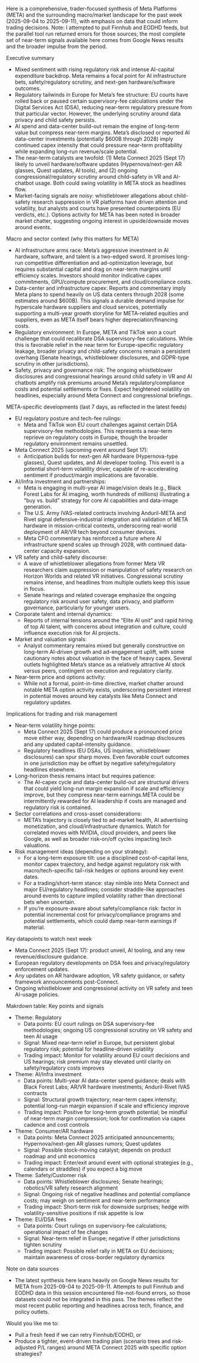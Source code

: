 Here is a comprehensive, trader-focused synthesis of Meta Platforms (META) and the surrounding macro/market landscape for the past week (2025-09-04 to 2025-09-11), with emphasis on data that could inform trading decisions. Note: I attempted to pull Finnhub and EODHD feeds, but the parallel tool run returned errors for those sources; the most complete set of near-term signals available here comes from Google News results and the broader impulse from the period.

Executive summary
- Mixed sentiment with rising regulatory risk and intense AI-capital expenditure backdrop. Meta remains a focal point for AI infrastructure bets, safety/regulatory scrutiny, and next-gen hardware/software outcomes.
- Regulatory tailwinds in Europe for Meta’s fee structure: EU courts have rolled back or paused certain supervisory-fee calculations under the Digital Services Act (DSA), reducing near-term regulatory pressure from that particular vector. However, the underlying scrutiny around data privacy and child safety persists.
- AI spend and data-center build-out remain the engine of long-term value but compress near-term margins. Meta’s disclosed or reported AI data-center investments (potentially $600B through 2028) imply continued capex intensity that could pressure near-term profitability while expanding long-run revenue/scale potential.
- The near-term catalysts are twofold: (1) Meta Connect 2025 (Sept 17) likely to unveil hardware/software updates (Hypernova/next-gen AR glasses, Quest updates, AI tools), and (2) ongoing congressional/regulatory scrutiny around child-safety in VR and AI-chatbot usage. Both could swing volatility in META stock as headlines flow.
- Market-facing signals are noisy: whistleblower allegations about child-safety research suppression in VR platforms have driven attention and volatility, but analysts and courts have presented counterpoints (EU verdicts, etc.). Options activity for META has been noted in broader market chatter, suggesting ongoing interest in upside/downside moves around events.

Macro and sector context (why this matters for META)
- AI infrastructure arms race: Meta’s aggressive investment in AI hardware, software, and talent is a two-edged sword. It promises long-run competitive differentiation and ad-optimization leverage, but requires substantial capital and drag on near-term margins until efficiency scales. Investors should monitor indicative capex commitments, GPU/compute procurement, and cloud/compliance costs.
- Data-center and infrastructure capex: Reports and commentary imply Meta plans to spend heavily on US data centers through 2028 (some estimates around $600B). This signals a durable demand impulse for hyperscale hardware suppliers and cloud services, potentially supporting a multi-year growth storyline for META-related equities and suppliers, even as META itself bears higher depreciation/financing costs.
- Regulatory environment: In Europe, META and TikTok won a court challenge that could recalibrate DSA supervisory-fee calculations. While this is favorable relief in the near term for Europe-specific regulatory leakage, broader privacy and child-safety concerns remain a persistent overhang (Senate hearings, whistleblower disclosures, and GDPR-type scrutiny in other jurisdictions).
- Safety, privacy and governance risk: The ongoing whistleblower disclosures and congressional hearings around child safety in VR and AI chatbots amplify risk premiums around Meta’s regulatory/compliance costs and potential settlements or fixes. Expect heightened volatility on headlines, especially around Meta Connect and congressional briefings.

META-specific developments (last 7 days, as reflected in the latest feeds)
- EU regulatory posture and tech-fee rulings:
  - Meta and TikTok won EU court challenges against certain DSA supervisory-fee methodologies. This represents a near-term reprieve on regulatory costs in Europe, though the broader regulatory environment remains unsettled.
- Meta Connect 2025 (upcoming event around Sept 17):
  - Anticipation builds for next-gen AR hardware (Hypernova-type glasses), Quest updates, and AI developer tooling. This event is a potential short-term volatility driver, capable of re-accelerating sentiment if product/margin implications are favorable.
- AI/Infra investment and partnerships:
  - Meta is engaging in multi-year AI image/vision deals (e.g., Black Forest Labs for AI imaging, worth hundreds of millions) illustrating a “buy vs. build” strategy for core AI capabilities and data-image generation.
  - The U.S. Army IVAS-related contracts involving Anduril-META and Rivet signal defensive-industrial integration and validation of META hardware in mission-critical contexts, underscoring real-world deployment of AR/VR tech beyond consumer devices.
  - Meta CFO commentary has reinforced a future where AI infrastructure spend scales up through 2028, with continued data-center capacity expansion.
- VR safety and child-safety discourse:
  - A wave of whistleblower allegations from former Meta VR researchers claim suppression or manipulation of safety research on Horizon Worlds and related VR initiatives. Congressional scrutiny remains intense, and headlines from multiple outlets keep this issue in focus.
  - Senate hearings and related coverage emphasize the ongoing regulatory risk around user safety, data privacy, and platform governance, particularly for younger users.
- Corporate talent and internal dynamics:
  - Reports of internal tensions around the “Elite AI unit” and rapid hiring of top AI talent, with concerns about integration and culture, could influence execution risk for AI projects.
- Market and valuation signals:
  - Analyst commentary remains mixed but generally constructive on long-term AI-driven growth and ad-engagement uplift, with some cautionary notes about valuation in the face of heavy capex. Several outlets highlighted Meta’s stance as a relatively attractive AI stock versus peers, contingent on execution and regulatory clarity.
- Near-term price and options activity:
  - While not a formal, point-in-time directive, market chatter around notable META option activity exists, underscoring persistent interest in potential moves around key catalysts like Meta Connect and regulatory updates.

Implications for trading and risk management
- Near-term volatility hinge points:
  - Meta Connect 2025 (Sept 17) could produce a pronounced price move either way, depending on hardware/AI roadmap disclosures and any updated capital-intensity guidance.
  - Regulatory headlines (EU DSAs, US inquiries, whistleblower disclosures) can spur sharp moves. Even favorable court outcomes in one jurisdiction may be offset by negative safety/regulatory headlines elsewhere.
- Long-horizon thesis remains intact but requires patience:
  - The AI-capex cycle and data-center build-out are structural drivers that could yield long-run margin expansion if scale and efficiency improve, but they compress near-term earnings.META could be intermittently rewarded for AI leadership if costs are managed and regulatory risk is contained.
- Sector correlations and cross-asset considerations:
  - META’s trajectory is closely tied to ad-market health, AI advertising monetization, and cloud/infrastructure dynamics. Watch for correlated moves with NVIDIA, cloud providers, and peers like Google, as well as broader risk-on/off cycles impacting tech valuations.
- Risk management ideas (depending on your strategy):
  - For a long-term exposure tilt: use a disciplined cost-of-capital lens, monitor capex trajectory, and hedge against regulatory risk with macro/tech-specific tail-risk hedges or options around key event dates.
  - For a trading/short-term stance: stay nimble into Meta Connect and major EU/regulatory headlines; consider straddle-like approaches around events to capture implied volatility rather than directional bets when uncertain.
  - If you’re exposure-aware about safety/compliance risk: factor in potential incremental cost for privacy/compliance programs and potential settlements, which could damp near-term earnings if material.

Key datapoints to watch next week
- Meta Connect 2025 (Sept 17): product unveil, AI tooling, and any new revenue/disclosure guidance.
- European regulatory developments on DSA fees and privacy/regulatory enforcement updates.
- Any updates on AR hardware adoption, VR safety guidance, or safety framework announcements post-Connect.
- Ongoing whistleblower and congressional activity on VR safety and teen AI-usage policies.

Makrdown table: Key points and signals
- Theme: Regulatory
  - Data points: EU court rulings on DSA supervisory-fee methodologies; ongoing US congressional scrutiny on VR safety and teen AI usage
  - Signal: Mixed near-term relief in Europe, but persistent global regulatory risk; potential for headline-driven volatility
  - Trading impact: Monitor for volatility around EU court decisions and US hearings; risk premium may stay elevated until clarity on safety/regulatory costs improves
- Theme: AI/Infra investment
  - Data points: Multi-year AI data-center spend guidance; deals with Black Forest Labs; AR/VR hardware investments; Anduril-Rivet IVAS contracts
  - Signal: Structural growth trajectory; near-term capex intensity; potential long-run margin expansion if scale and efficiency improve
  - Trading impact: Positive for long-term growth potential; be mindful of near-term margin compression; look for confirmation via capex cadence and cost controls
- Theme: Consumer/AR hardware
  - Data points: Meta Connect 2025 anticipated announcements; Hypernova/next-gen AR glasses rumors; Quest updates
  - Signal: Possible stock-moving catalyst; depends on product roadmap and unit economics
  - Trading impact: Enter/exit around event with optional strategies (e.g., calendars or straddles) if you expect a big move
- Theme: Safety/Customer risk
  - Data points: Whistleblower disclosures; Senate hearings; robotics/VR safety research alignment
  - Signal: Ongoing risk of negative headlines and potential compliance costs; may weigh on sentiment and near-term performance
  - Trading impact: Short-term risk for downside surprises; hedge with volatility-sensitive positions if risk appetite is low
- Theme: EU/DSA fees
  - Data points: Court rulings on supervisory-fee calculations; operational impact of fee changes
  - Signal: Near-term relief in Europe; negative if other jurisdictions tighten scrutiny
  - Trading impact: Possible relief rally in META on EU decisions; maintain awareness of cross-border regulatory dynamics

Note on data sources
- The latest synthesis here leans heavily on Google News results for META from 2025-09-04 to 2025-09-11. Attempts to pull Finnhub and EODHD data in this session encountered file-not-found errors, so those datasets could not be integrated in this pass. The themes reflect the most recent public reporting and headlines across tech, finance, and policy outlets.

Would you like me to:
- Pull a fresh feed if we can retry Finnhub/EODHD, or
- Produce a tighter, event-driven trading plan (scenario trees and risk-adjusted P/L ranges) around META Connect 2025 with specific option strategies?